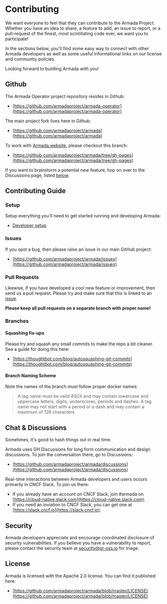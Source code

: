 # Contributing

We want everyone to feel that they can contribute to the Armada Project.  Whether you have an idea to share, a feature to add, an issue to report, or a pull-request of the finest, most scintillating code ever, we want you to participate!

In the sections below, you'll find some easy way to connect with other Armada developers as well as some useful informational links on our license and community policies.

Looking forward to building Armada with you!

## Github

The Armada Operator project repository resides in Github:

* [https://github.com/armadaproject/armada-operator](https://github.com/armadaproject/armada-operator)

The main project fork lives here in Github:

* [https://github.com/armadaproject/armada](https://github.com/armadaproject/armada)

To work with [Armada website](https://armadaproject.io/), please checkout this branch:

* [https://github.com/armadaproject/armada/tree/gh-pages](https://github.com/armadaproject/armada/tree/gh-pages)

If you want to brainstorm a potential new feature, hop on over to the Discussions page, listed [below](#discussions).

## Contributing Guide

### Setup

Setup everything you’ll need to get started running and developing Armada:

* [Developer setup](https://armadaproject.io/developer)

### Issues

If you spot a bug, then please raise an issue in our main GitHub project:

* [https://github.com/armadaproject/armada/issues](https://github.com/armadaproject/armada/issues)

### Pull Requests

Likewise, if you have developed a cool new feature or improvement, then send us a pull request.
Please try and make sure that this is linked to an [issue](https://github.com/armadaproject/armada/issues).

**Please keep all pull requests on a separate branch with proper name!**

### Branches

#### Squashing fix-ups

Please try and squash any small commits to make the repo a bit cleaner. See a guide for doing this here:

* [https://thoughtbot.com/blog/autosquashing-git-commits](https://thoughtbot.com/blog/autosquashing-git-commits)

#### Branch Naming Scheme

Note the names of the branch must follow proper docker names:

>A tag name must be valid ASCII and may contain lowercase and uppercase letters, digits, underscores, periods and dashes. A tag name may not start with a period or a dash and may contain a maximum of 128 characters.

## Chat & Discussions

Sometimes, it's good to hash things out in real time.

Armada uses GH Discussions for long form communication and design discussions. To join the conversation there, go to Discussions:
* [https://github.com/armadaproject/armada/discussions](https://github.com/armadaproject/armada/discussions)

Real-time interactions between Armada developers and users occurs primarily in CNCF Slack. To join us there:
* If you already have an account on CNCF Slack, join #armada on [https://cloud-native.slack.com](https://cloud-native.slack.com).
* If you need an inviation to CNCF Slack, you can get one at [https://slack.cncf.io](https://slack.cncf.io).

## Security

Armada developers appreciate and encourage coordinated disclosure of security vulnerabilities. If you believe you have a vulnerability to report, please contact the security team at [security@gr-oss.io](mailto:security@gr-oss.io) for triage.

## License

Armada is licensed with the Apache 2.0 license.  You can find it published here:

* [https://github.com/armadaproject/armada/blob/master/LICENSE](https://github.com/armadaproject/armada/blob/master/LICENSE)
